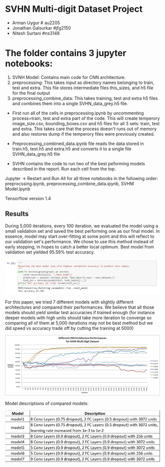 # SVHN Multi-digit Dataset Project
- Arman Uygur # au2205
- Jonathan Galsurkar #jfg2150
- Nitesh Surtani #ns3148

# The folder contains 3 jupyter notebooks:
1) SVNH Model: Contains main code for CNN architecture. 
2) preprocessing: This takes input as directory names belonging to train, test and extra. This file stores intermediate files this_sizes, and h5 file for the final output
3) preprocessing_combine_data: This takes training, test and extra h5 files and combines them into a single SVHN_data_grey.h5 file.

- First run all of the cells in preprocessing.ipynb by uncommenting process=train, test and extra part of the code. This will create temperory image_size.csv, bounding_boxes.csv and h5 files for all 3 sets: train, test and extra.
This takes care that the process doesn't runs out of memory and also restores dump if the temperory files were previously created.

- Preprocessing_combined_data.ipynb file reads the data stored in train.h5, test.h5 and extra.h5 and converts it to a single file SVHN_data_grey.h5 file

- SVHN contains the code to run two of the best peforming models described in the report. Run each cell from the top.

Jupyter -> Restart and Run All for all three notebooks in the following order: preprocssing.ipynb, preprocessing_combine_data.ipynb, SVHM Model.ipynb

Tensorflow version 1.4

## Results
During 5,000 iterations, every 100 iteration, we evaluated the model using a small validation set and saved the best performing one as our final model. In essence, model may start over-fitting at some point and this will reflect to our validation set's performance. We chose to use this method instead of early stopping, in hopes to catch a better local optimum.
Best model from validation set yielded 95.59% test accuracy.
<p align="center">
  <img src="notebook_images/test_accuracy.jpg"/>
</p>

For this paper, we tried 7 different models with slightly different architectures and compared their performances. We believe that all those models should yield similar test accuracies if trained enough (for instance deeper models with high units should take more iteration to converge so comparing all of them at 5,000 iterations may not be best method but we did speed vs accuracy trade off by cutting the training at 5000)
<p align="center">
  <img src="notebook_images/model_comparisons.jpg"/>
</p>

Model descriptions of compared models:

<p align="center">
  <img src="notebook_images/model_descriptions.jpg"/>
</p>